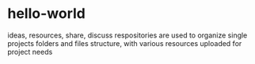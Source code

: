 # hello-world
ideas, resources, share, discuss
respositories are used to organize single projects
folders and files structure, with various resources uploaded for project needs
